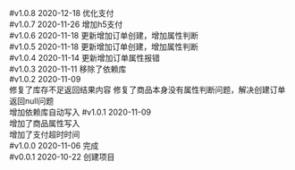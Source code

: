 #v1.0.8  2020-12-18
优化支付  
#v1.0.7  2020-11-26
增加h5支付   
#v1.0.6  2020-11-18
更新增加订单创建，增加属性判断  
#v1.0.5  2020-11-18
更新增加订单创建，增加属性判断  
#v1.0.4  2020-11-14
更新增加订单属性报错      
#v1.0.3  2020-11-11
移除了依赖库    
#v1.0.2  2020-11-09  
修复了库存不足返回结果内容
修复了商品本身没有属性判断问题，解决创建订单返回null问题    
增加依赖库自动写入
#v1.0.1  2020-11-09  
增加了商品属性写入  
增加了支付超时时间     
#v1.0.0  2020-11-06
完成   
#v0.0.1  2020-10-22
创建项目  